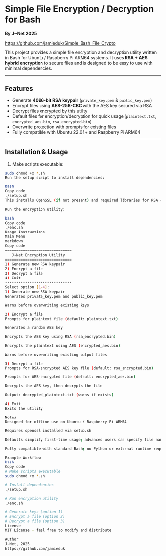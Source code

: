 # Simple File Encryption / Decryption for Bash  
**By J~Net 2025**  

https://github.com/jamieduk/Simple_Bash_File_Crypto  

This project provides a simple file encryption and decryption utility written in Bash for Ubuntu / Raspberry Pi ARM64 systems. It uses **RSA + AES hybrid encryption** to secure files and is designed to be easy to use with minimal dependencies.

---

## Features

- Generate **4096-bit RSA keypair** (`private_key.pem` & `public_key.pem`)  
- Encrypt files using **AES-256-CBC** with the AES key secured via RSA  
- Decrypt files encrypted by this utility  
- Default files for encryption/decryption for quick usage (`plaintext.txt`, `encrypted_aes.bin`, `rsa_encrypted.bin`)  
- Overwrite protection with prompts for existing files  
- Fully compatible with Ubuntu 22.04+ and Raspberry Pi ARM64  

---

## Installation & Usage

1. Make scripts executable:

```bash
sudo chmod +x *.sh
Run the setup script to install dependencies:

bash
Copy code
./setup.sh
This installs OpenSSL (if not present) and required libraries for RSA + AES operations.

Run the encryption utility:

bash
Copy code
./enc.sh
Usage Instructions
Main Menu
markdown
Copy code
==============================
   J~Net Encryption Utility
==============================
1) Generate new RSA keypair
2) Encrypt a file
3) Decrypt a file
4) Exit
------------------------------
Select option [1-4]:
1) Generate new RSA keypair
Generates private_key.pem and public_key.pem

Warns before overwriting existing keys

2) Encrypt a file
Prompts for plaintext file (default: plaintext.txt)

Generates a random AES key

Encrypts the AES key using RSA (rsa_encrypted.bin)

Encrypts the plaintext using AES (encrypted_aes.bin)

Warns before overwriting existing output files

3) Decrypt a file
Prompts for RSA-encrypted AES key file (default: rsa_encrypted.bin)

Prompts for AES-encrypted file (default: encrypted_aes.bin)

Decrypts the AES key, then decrypts the file

Output: decrypted_plaintext.txt (warns if exists)

4) Exit
Exits the utility

Notes
Designed for offline use on Ubuntu / Raspberry Pi ARM64

Requires openssl installed via setup.sh

Defaults simplify first-time usage; advanced users can specify file names manually

Fully compatible with standard Bash; no Python or external runtime required

Example Workflow
bash
Copy code
# Make scripts executable
sudo chmod +x *.sh

# Install dependencies
./setup.sh

# Run encryption utility
./enc.sh

# Generate keys (option 1)
# Encrypt a file (option 2)
# Decrypt a file (option 3)
License
MIT License - feel free to modify and distribute

Author
J~Net, 2025
https://github.com/jamieduk
